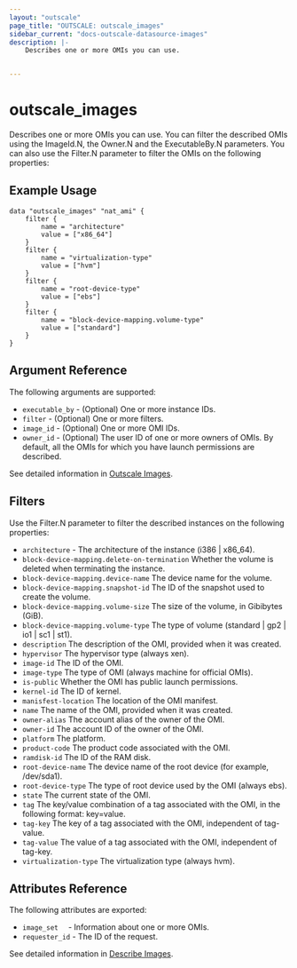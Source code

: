 ```yaml
---
layout: "outscale"
page_title: "OUTSCALE: outscale_images"
sidebar_current: "docs-outscale-datasource-images"
description: |-
    Describes one or more OMIs you can use.


---
```


# outscale_images

Describes one or more OMIs you can use.
You can filter the described OMIs using the ImageId.N, the Owner.N and the ExecutableBy.N parameters.
You can also use the Filter.N parameter to filter the OMIs on the following properties:

## Example Usage

```hcl
data "outscale_images" "nat_ami" {
    filter {
        name = "architecture"
        value = ["x86_64"]
    }
    filter {
        name = "virtualization-type"
        value = ["hvm"]
    }
    filter {
        name = "root-device-type"
        value = ["ebs"]
    }
    filter {
        name = "block-device-mapping.volume-type"
        value = ["standard"]
    }
}
```

## Argument Reference

The following arguments are supported:

* `executable_by` - (Optional) One or more instance IDs.
* `filter` - (Optional) One or more filters.
* `image_id` - (Optional) One or more OMI IDs.
* `owner_id` - (Optional) The user ID of one or more owners of OMIs. By default, all the OMIs for which you have launch permissions are described.


See detailed information in [Outscale Images](https://wiki.outscale.net/display/DOCU/Getting+Information+About+Your+Instances).

## Filters

Use the Filter.N parameter to filter the described instances on the following properties:

* `architecture` - The architecture of the instance (i386 | x86_64).
* `block-device-mapping.delete-on-termination` Whether the volume is deleted when terminating the instance.
* `block-device-mapping.device-name` The device name for the volume.
* `block-device-mapping.snapshot-id` The ID of the snapshot used to create the volume.
* `block-device-mapping.volume-size` The size of the volume, in Gibibytes (GiB).
* `block-device-mapping.volume-type` The type of volume (standard | gp2 | io1 | sc1 | st1).
* `description` The description of the OMI, provided when it was created.
* `hypervisor` The hypervisor type (always xen).
* `image-id` The ID of the OMI.
* `image-type` The type of OMI (always machine for official OMIs).
* `is-public` Whether the OMI has public launch permissions.
* `kernel-id` The ID of kernel.
* `manisfest-location` The location of the OMI manifest.
* `name` The name of the OMI, provided when it was created.
* `owner-alias` The account alias of the owner of the OMI.
* `owner-id` The account ID of the owner of the OMI.
* `platform` The platform.
* `product-code` The product code associated with the OMI.
* `ramdisk-id` The ID of the RAM disk.
* `root-device-name` The device name of the root device (for example, /dev/sda1).
* `root-device-type` The type of root device used by the OMI (always ebs).
* `state` The current state of the OMI.
* `tag` The key/value combination of a tag associated with the OMI, in the following format: key=value.
* `tag-key` The key of a tag associated with the OMI, independent of tag-value.
* `tag-value` The value of a tag associated with the OMI, independent of tag-key.
* `virtualization-type` The virtualization type (always hvm).


## Attributes Reference

The following attributes are exported:

* `image_set  ` - Information about one or more OMIs.
* `requester_id` - The ID of the request.

See detailed information in [Describe Images](http://docs.outscale.com/api_fcu/operations/Action_DescribeImages_get.html#_body_parameter).
